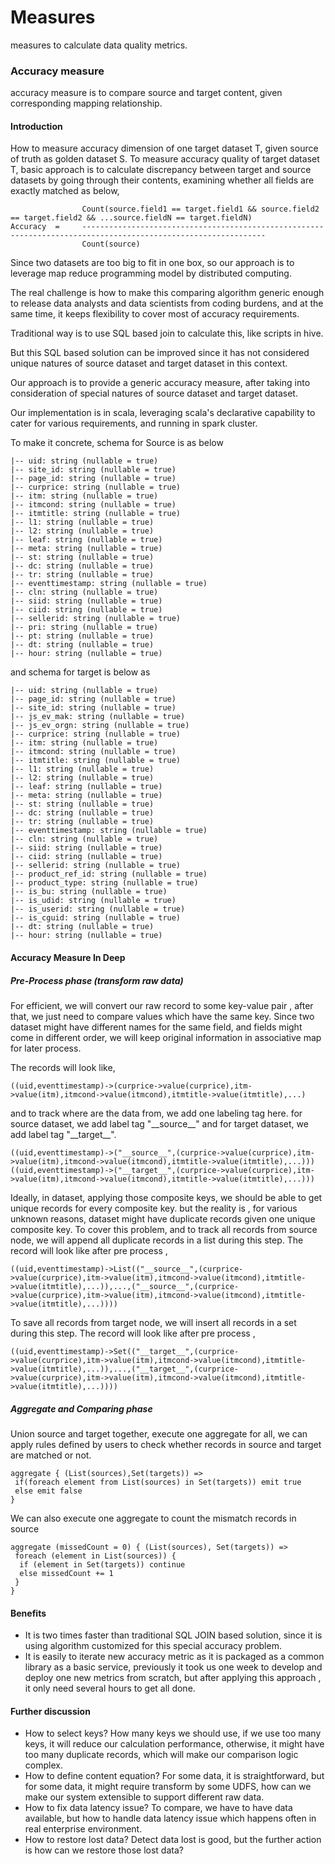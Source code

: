 <!--
Licensed to the Apache Software Foundation (ASF) under one or more
contributor license agreements.  See the NOTICE file distributed with
this work for additional information regarding copyright ownership.
The ASF licenses this file to you under the Apache License, Version 2.0
(the "License"); you may not use this file except in compliance with
the License.  You may obtain a copy of the License at

http://www.apache.org/licenses/LICENSE-2.0

Unless required by applicable law or agreed to in writing, software
distributed under the License is distributed on an "AS IS" BASIS,
WITHOUT WARRANTIES OR CONDITIONS OF ANY KIND, either express or implied.
See the License for the specific language governing permissions and
limitations under the License.
-->
# Measures
measures to calculate data quality metrics.

### Accuracy measure
accuracy measure is to compare source and target content, given corresponding mapping relationship.

#### Introduction
How to measure accuracy dimension of one target dataset T, given source of truth as golden dataset S.
To measure accuracy quality of target dataset T,
basic approach is to calculate discrepancy between target and source datasets by going through their contents,
examining whether all fields are exactly matched as below,
```
                Count(source.field1 == target.field1 && source.field2 == target.field2 && ...source.fieldN == target.fieldN)
Accuracy  =     ---------------------------------------------------------------------------------------------------------------
                Count(source)

```

Since two datasets are too big to fit in one box, so our approach is to leverage map reduce programming model by distributed computing.

The real challenge is how to make this comparing algorithm generic enough to release data analysts and data scientists from coding burdens, and at the same time, it keeps flexibility to cover most of accuracy requirements.

Traditional way is to use SQL based join to calculate this, like scripts in hive.

But this SQL based solution can be improved since it has not considered unique natures of source dataset and target dataset in this context.

Our approach is to provide a generic accuracy measure, after taking into consideration of special natures of source dataset and target dataset.

Our implementation is in scala, leveraging scala's declarative capability to cater for various requirements, and running in spark cluster.

To make it concrete, schema for Source is as below

```
|-- uid: string (nullable = true)
|-- site_id: string (nullable = true)
|-- page_id: string (nullable = true)
|-- curprice: string (nullable = true)
|-- itm: string (nullable = true)
|-- itmcond: string (nullable = true)
|-- itmtitle: string (nullable = true)
|-- l1: string (nullable = true)
|-- l2: string (nullable = true)
|-- leaf: string (nullable = true)
|-- meta: string (nullable = true)
|-- st: string (nullable = true)
|-- dc: string (nullable = true)
|-- tr: string (nullable = true)
|-- eventtimestamp: string (nullable = true)
|-- cln: string (nullable = true)
|-- siid: string (nullable = true)
|-- ciid: string (nullable = true)
|-- sellerid: string (nullable = true)
|-- pri: string (nullable = true)
|-- pt: string (nullable = true)
|-- dt: string (nullable = true)
|-- hour: string (nullable = true)
```

and schema for target is below as

```
|-- uid: string (nullable = true)
|-- page_id: string (nullable = true)
|-- site_id: string (nullable = true)
|-- js_ev_mak: string (nullable = true)
|-- js_ev_orgn: string (nullable = true)
|-- curprice: string (nullable = true)
|-- itm: string (nullable = true)
|-- itmcond: string (nullable = true)
|-- itmtitle: string (nullable = true)
|-- l1: string (nullable = true)
|-- l2: string (nullable = true)
|-- leaf: string (nullable = true)
|-- meta: string (nullable = true)
|-- st: string (nullable = true)
|-- dc: string (nullable = true)
|-- tr: string (nullable = true)
|-- eventtimestamp: string (nullable = true)
|-- cln: string (nullable = true)
|-- siid: string (nullable = true)
|-- ciid: string (nullable = true)
|-- sellerid: string (nullable = true)
|-- product_ref_id: string (nullable = true)
|-- product_type: string (nullable = true)
|-- is_bu: string (nullable = true)
|-- is_udid: string (nullable = true)
|-- is_userid: string (nullable = true)
|-- is_cguid: string (nullable = true)
|-- dt: string (nullable = true)
|-- hour: string (nullable = true)
```


#### Accuracy Measure In Deep

##### Pre-Process phase (transform raw data)
For efficient, we will convert our raw record to some key-value pair , after that, we just need to compare values which have the same key.
Since two dataset might have different names for the same field, and fields might come in different order, we will keep original information in associative map for later process.

The records will look like,
```
((uid,eventtimestamp)->(curprice->value(curprice),itm->value(itm),itmcond->value(itmcond),itmtitle->value(itmtitle),...)
```
and to track where are the data from, we add one labeling tag here.
for source dataset, we add label tag "\_\_source\_\_" and for target dataset, we add label tag "\_\_target\_\_".
```
((uid,eventtimestamp)->("__source__",(curprice->value(curprice),itm->value(itm),itmcond->value(itmcond),itmtitle->value(itmtitle),...)))
((uid,eventtimestamp)->("__target__",(curprice->value(curprice),itm->value(itm),itmcond->value(itmcond),itmtitle->value(itmtitle),...)))
```
Ideally, in dataset, applying those composite keys, we should be able to get unique records for every composite key.
but the reality is , for various unknown reasons, dataset might have duplicate records given one unique composite key.
To cover this problem, and to track all records from source node, we will append all duplicate records in a list during this step.
The record will look like after pre process ,
```
((uid,eventtimestamp)->List(("__source__",(curprice->value(curprice),itm->value(itm),itmcond->value(itmcond),itmtitle->value(itmtitle),...)),...,("__source__",(curprice->value(curprice),itm->value(itm),itmcond->value(itmcond),itmtitle->value(itmtitle),...))))
```
To save all records from target node, we will insert all records in a set during this step.
The record will look like after pre process ,
```
((uid,eventtimestamp)->Set(("__target__",(curprice->value(curprice),itm->value(itm),itmcond->value(itmcond),itmtitle->value(itmtitle),...)),...,("__target__",(curprice->value(curprice),itm->value(itm),itmcond->value(itmcond),itmtitle->value(itmtitle),...))))
```
##### Aggregate and Comparing phase
Union source and target together, execute one aggregate for all, we can apply rules defined by users to check whether records in source and target are matched or not.

```
aggregate { (List(sources),Set(targets)) =>
 if(foreach element from List(sources) in Set(targets)) emit true
 else emit false
}
```
We can also execute one aggregate to count the mismatch records in source
```
aggregate (missedCount = 0) { (List(sources), Set(targets)) =>
 foreach (element in List(sources)) {
  if (element in Set(targets)) continue
  else missedCount += 1
 }
}
```
#### Benefits
 + It is two times faster than traditional SQL JOIN based solution, since it is using algorithm customized for this special accuracy problem.
 + It is easily to iterate new accuracy metric as it is packaged as a common library as a basic service, previously it took us one week to develop and deploy one new metrics from scratch, but after applying this approach , it only need several hours to get all done.




#### Further discussion
 + How to select keys?
	How many keys we should use, if we use too many keys, it will reduce our calculation performance, otherwise, it might have too many duplicate records, which will make our comparison logic complex.
 + How to define content equation?
	For some data, it is straightforward, but for some data, it might require transform by some UDFS, how can we make our system extensible to support different raw data.
 + How to fix data latency issue?
	To compare, we have to have data available, but how to handle data latency issue which happens often in real enterprise environment.
 + How to restore lost data?
	Detect data lost is good, but the further action is how can we restore those lost data?
